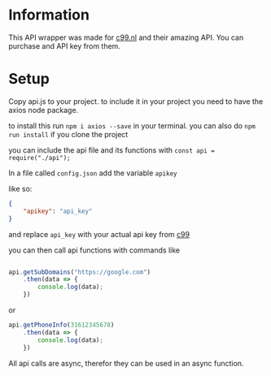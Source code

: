 # Information
This API wrapper was made for [c99.nl](https://c99.nl) and their amazing API.
You can purchase and API key from them.

# Setup

Copy api.js to your project.
to include it in your project you need to have the axios node package.

to install this run `npm i axios --save` in your terminal.
you can also do `npm run install` if you clone the project

you can include the api file and its functions with `const api = require("./api");`

In a file called `config.json` add the variable `apikey`

like so:

```json
{
    "apikey": "api_key"
}
```
and replace `api_key` with your actual api key from [c99](https://c99.nl)

you can then call api functions with commands like

```js

api.getSubDomains("https://google.com")
    .then(data => {
        console.log(data);
    })
```

or 

```js
api.getPhoneInfo(31612345678)
    .then(data => {
        console.log(data);
    })
```

All api calls are async, therefor they can be used in an async function.
